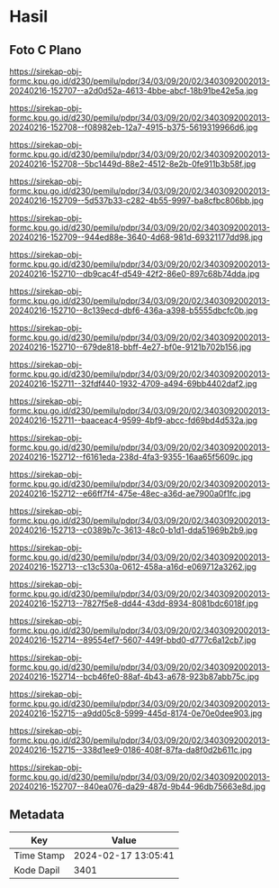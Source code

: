 # Hasil

## Foto C Plano

https://sirekap-obj-formc.kpu.go.id/d230/pemilu/pdpr/34/03/09/20/02/3403092002013-20240216-152707--a2d0d52a-4613-4bbe-abcf-18b91be42e5a.jpg

https://sirekap-obj-formc.kpu.go.id/d230/pemilu/pdpr/34/03/09/20/02/3403092002013-20240216-152708--f08982eb-12a7-4915-b375-5619319966d6.jpg

https://sirekap-obj-formc.kpu.go.id/d230/pemilu/pdpr/34/03/09/20/02/3403092002013-20240216-152708--5bc1449d-88e2-4512-8e2b-0fe911b3b58f.jpg

https://sirekap-obj-formc.kpu.go.id/d230/pemilu/pdpr/34/03/09/20/02/3403092002013-20240216-152709--5d537b33-c282-4b55-9997-ba8cfbc806bb.jpg

https://sirekap-obj-formc.kpu.go.id/d230/pemilu/pdpr/34/03/09/20/02/3403092002013-20240216-152709--944ed88e-3640-4d68-981d-69321177dd98.jpg

https://sirekap-obj-formc.kpu.go.id/d230/pemilu/pdpr/34/03/09/20/02/3403092002013-20240216-152710--db9cac4f-d549-42f2-86e0-897c68b74dda.jpg

https://sirekap-obj-formc.kpu.go.id/d230/pemilu/pdpr/34/03/09/20/02/3403092002013-20240216-152710--8c139ecd-dbf6-436a-a398-b5555dbcfc0b.jpg

https://sirekap-obj-formc.kpu.go.id/d230/pemilu/pdpr/34/03/09/20/02/3403092002013-20240216-152710--679de818-bbff-4e27-bf0e-9121b702b156.jpg

https://sirekap-obj-formc.kpu.go.id/d230/pemilu/pdpr/34/03/09/20/02/3403092002013-20240216-152711--32fdf440-1932-4709-a494-69bb4402daf2.jpg

https://sirekap-obj-formc.kpu.go.id/d230/pemilu/pdpr/34/03/09/20/02/3403092002013-20240216-152711--baaceac4-9599-4bf9-abcc-fd69bd4d532a.jpg

https://sirekap-obj-formc.kpu.go.id/d230/pemilu/pdpr/34/03/09/20/02/3403092002013-20240216-152712--f6161eda-238d-4fa3-9355-16aa65f5609c.jpg

https://sirekap-obj-formc.kpu.go.id/d230/pemilu/pdpr/34/03/09/20/02/3403092002013-20240216-152712--e66ff7f4-475e-48ec-a36d-ae7900a0f1fc.jpg

https://sirekap-obj-formc.kpu.go.id/d230/pemilu/pdpr/34/03/09/20/02/3403092002013-20240216-152713--c0389b7c-3613-48c0-b1d1-dda51969b2b9.jpg

https://sirekap-obj-formc.kpu.go.id/d230/pemilu/pdpr/34/03/09/20/02/3403092002013-20240216-152713--c13c530a-0612-458a-a16d-e069712a3262.jpg

https://sirekap-obj-formc.kpu.go.id/d230/pemilu/pdpr/34/03/09/20/02/3403092002013-20240216-152713--7827f5e8-dd44-43dd-8934-8081bdc6018f.jpg

https://sirekap-obj-formc.kpu.go.id/d230/pemilu/pdpr/34/03/09/20/02/3403092002013-20240216-152714--89554ef7-5607-449f-bbd0-d777c6a12cb7.jpg

https://sirekap-obj-formc.kpu.go.id/d230/pemilu/pdpr/34/03/09/20/02/3403092002013-20240216-152714--bcb46fe0-88af-4b43-a678-923b87abb75c.jpg

https://sirekap-obj-formc.kpu.go.id/d230/pemilu/pdpr/34/03/09/20/02/3403092002013-20240216-152715--a9dd05c8-5999-445d-8174-0e70e0dee903.jpg

https://sirekap-obj-formc.kpu.go.id/d230/pemilu/pdpr/34/03/09/20/02/3403092002013-20240216-152715--338d1ee9-0186-408f-87fa-da8f0d2b611c.jpg

https://sirekap-obj-formc.kpu.go.id/d230/pemilu/pdpr/34/03/09/20/02/3403092002013-20240216-152707--840ea076-da29-487d-9b44-96db75663e8d.jpg


## Metadata

| Key        | Value               |
| ---------- | ------------------- |
| Time Stamp | 2024-02-17 13:05:41 |
| Kode Dapil | 3401                |



